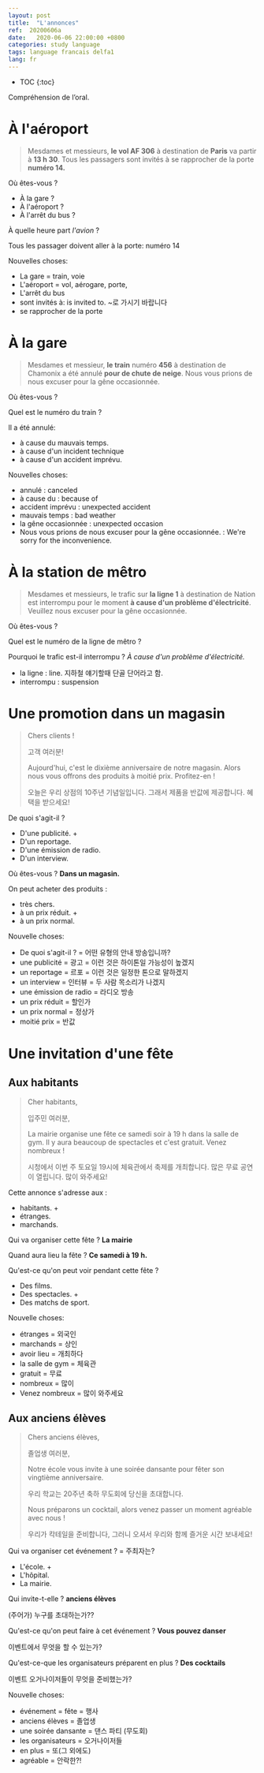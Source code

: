 ```yaml
---
layout: post
title:  "L'annonces"
ref:  20200606a
date:   2020-06-06 22:00:00 +0800
categories: study language
tags: language francais delfa1
lang: fr
---
```


* TOC
{:toc}

Compréhension de l’oral.

# À l'aéroport

> Mesdames et messieurs, **le vol AF 306** à destination de **Paris** va partir à **13 h 30**. Tous les passagers sont invités à se rapprocher de la porte **numéro 14.**

Où êtes-vous ?

- À la gare ?
- À l'aéroport ?
- À l'arrêt du bus ?

À quelle heure part *l'avion* ?

Tous les passager doivent aller à la porte: numéro 14

Nouvelles choses:

- La gare = train, voie
- L'aéroport = vol, aérogare, porte,
- L'arrêt du bus 
- sont invités à: is invited to. ~로 가시기 바랍니다
- se rapprocher de la porte

# À la gare

> Mesdames et messieur, **le train** numéro **456** à destination de Chamonix a été annulé **pour de chute de neige**. Nous vous prions de nous excuser pour la gêne occasionnée.

Où êtes-vous ?

Quel est le numéro du train ?

Il a été annulé:

- à cause du mauvais temps.
- à cause d'un incident technique
- à cause d'un accident imprévu.

Nouvelles choses:

- annulé : canceled 
- à cause du : because of
- accident imprévu : unexpected accident
- mauvais temps : bad weather
- la gêne occasionnée : unexpected occasion
- Nous vous prions de nous excuser pour la gêne occasionnée. : We're sorry for the inconvenience.

# À la station de mêtro

> Mesdames et messieurs, le trafic sur **la ligne 1** à destination de Nation est interrompu pour le moment **à cause d'un problème d'électricité**. Veuillez nous excuser pour la gêne occasionnée.

Où êtes-vous ?

Quel est le numéro de la ligne de mêtro ?

Pourquoi le trafic est-il interrompu ? _À cause d'un problème d'électricité._

- la ligne : line. 지하철 얘기할때 단골 단어라고 함.
- interrompu : suspension

# Une promotion dans un magasin

> Chers clients !
>
> 고객 여러분!
>
> Aujourd'hui, c'est le dixième anniversaire de notre magasin. Alors nous vous offrons des produits à moitié prix. Profitez-en !
>
> 오늘은 우리 상점의 10주년 기념일입니다. 그래서 제품을 반값에 제공합니다. 혜택을 받으세요!

De quoi s'agit-il ?

- D'une publicité. + 
- D'un reportage. 
- D'une émission de radio.
- D'un interview.

Où êtes-vous ? **Dans un magasin.**

On peut acheter des produits :

- très chers.
- à un prix réduit. +
- à un prix normal.

Nouvelle choses:

- De quoi s'agit-il ? = 어떤 유형의 안내 방송입니까?
- une publicité = 광고 = 이런 것은 하이톤일 가능성이 높겠지
- un reportage = 르포 = 이런 것은 일정한 톤으로 말하겠지
- un interview = 인터뷰 = 두 사람 목소리가 나겠지
- une émission de radio = 라디오 방송
- un prix réduit = 할인가
- un prix normal = 정상가
- moitié prix = 반값

# Une invitation d'une fête

## Aux habitants

> Cher habitants,
> 
> 입주민 여러분,
> 
> La mairie organise une fête ce samedi soir à 19 h dans la salle de gym. Il y aura beaucoup de spectacles et c'est gratuit. Venez nombreux !
> 
> 시청에서 이번 주 토요일 19시에 체육관에서 축제를 개최합니다. 많은 무료 공연이 열립니다. 많이 와주세요!

Cette annonce s'adresse aux :

- habitants. +
- étranges.
- marchands.

Qui va organiser cette fête ? **La mairie**

Quand aura lieu la fête ? **Ce samedi à 19 h.**

Qu'est-ce qu'on peut voir pendant cette fête ?

- Des films.
- Des spectacles. +
- Des matchs de sport.

Nouvelle choses:

- étranges = 외국인
- marchands = 상인
- avoir lieu = 개최하다
- la salle de gym = 체육관
- gratuit = 무료
- nombreux = 많이
- Venez nombreux = 많이 와주세요

## Aux anciens élèves

> Chers anciens élèves,
> 
> 졸업생 여러분,
>
> Notre école vous invite à une soirée dansante pour fêter son vingtième anniversaire.
> 
> 우리 학교는 20주년 축하 무도회에 당신을 초대합니다.
> 
> Nous préparons un cocktail, alors venez passer un moment agréable avec nous !
>
> 우리가 칵테일을 준비합니다, 그러니 오셔서 우리와 함께 즐거운 시간 보내세요!

Qui va organiser cet événement ? = 주최자는?

- L'école. +
- L'hôpital.
- La mairie.

Qui invite-t-elle ? **anciens élèves**

(주어가) 누구를 초대하는가??

Qu'est-ce qu'on peut faire à cet événement ? **Vous pouvez danser**

이벤트에서 무엇을 할 수 있는가?

Qu'est-ce-que les organisateurs préparent en plus ? **Des cocktails**

이벤트 오거나이저들이 무엇을 준비했는가?

Nouvelle choses:

- événement = fête = 행사
- anciens élèves = 졸업생
- une soirée dansante = 댄스 파티 (무도회)
- les organisateurs = 오거나이저들
- en plus = 또(그 외에도)
- agréable = 안락한?!